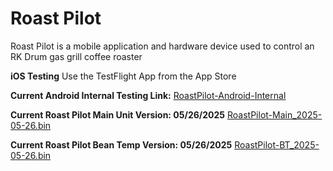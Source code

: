 # Roast Pilot
Roast Pilot is a mobile application and hardware device used to control an RK Drum gas grill coffee roaster

**iOS Testing**
Use the TestFlight App from the App Store

**Current Android Internal Testing Link:**
[RoastPilot-Android-Internal](https://play.google.com/apps/internaltest/4700993022144842394)

**Current Roast Pilot Main Unit Version: 05/26/2025**
[RoastPilot-Main_2025-05-26.bin](https://1drv.ms/u/c/a294ff4c03d24d2c/EUaEVTSu-5VCmjr1WeyB8DoBSkDd770Y-vQLkqBD2jLaCA?e=zc2wxI)

**Current Roast Pilot Bean Temp Version: 05/26/2025**
[RoastPilot-BT_2025-05-26.bin](https://1drv.ms/u/c/a294ff4c03d24d2c/EbZ2VZf3e0BGqSTqaHuAsH8BynrS3OA9lJng20NDs5XoAw?e=tEvqyb)
